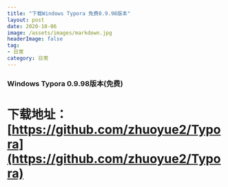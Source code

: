 ```yaml
---
title: "下载Windows Typora 免费0.9.98版本"
layout: post
date: 2020-10-06
image: /assets/images/markdown.jpg
headerImage: false
tag:
- 日常
category: 日常
---
```


###	Windows Typora 0.9.98版本(免费)

#	下载地址：[https://github.com/zhuoyue2/Typora](https://github.com/zhuoyue2/Typora)


